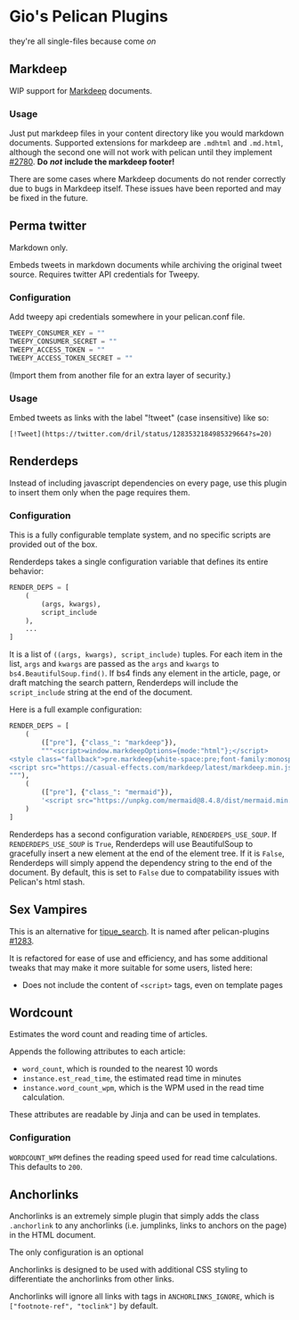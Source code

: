 # Gio's Pelican Plugins

they're all single-files because come *on*

## Markdeep

WIP support for [Markdeep](https://casual-effects.com/markdeep/) documents.

### Usage

Just put markdeep files in your content directory like you would markdown documents. 
Supported extensions for markdeep are `.mdhtml` and `.md.html`, although the second one will not work with pelican until they implement [#2780](https://github.com/getpelican/pelican/issues/2780). **Do** ***not*** **include the markdeep footer!**

There are some cases where Markdeep documents do not render correctly due to bugs in Markdeep itself. These issues have been reported and may be fixed in the future.

## Perma twitter

Markdown only.

Embeds tweets in markdown documents while archiving the original tweet source. 
Requires twitter API credentials for Tweepy.

### Configuration

Add tweepy api credentials somewhere in your pelican.conf file.

```python
TWEEPY_CONSUMER_KEY = ""
TWEEPY_CONSUMER_SECRET = ""
TWEEPY_ACCESS_TOKEN = ""
TWEEPY_ACCESS_TOKEN_SECRET = ""
```

(Import them from another file for an extra layer of security.)

### Usage

Embed tweets as links with the label "!tweet" (case insensitive) like so:

`[!Tweet](https://twitter.com/dril/status/1283532184985329664?s=20)`

## Renderdeps

Instead of including javascript dependencies on every page, use this plugin to insert them only when the page requires them.

### Configuration

This is a fully configurable template system, and no specific scripts are provided out of the box.

Renderdeps takes a single configuration variable that defines its entire behavior:

```python
RENDER_DEPS = [
    (
        (args, kwargs), 
        script_include
    ),
    ...
]
```

It is a list of `((args, kwargs), script_include)` tuples. For each item in the list, `args` and `kwargs` are passed as the `args` and `kwargs` to `bs4.BeautifulSoup.find()`. If bs4 finds any element in the article, page, or draft matching the search pattern, Renderdeps will include the `script_include` string at the end of the document.

Here is a full example configuration:

```python
RENDER_DEPS = [
    (
        (["pre"], {"class_": "markdeep"}), 
        """<script>window.markdeepOptions={mode:"html"};</script>
<style class="fallback">pre.markdeep{white-space:pre;font-family:monospace}</style>
<script src="https://casual-effects.com/markdeep/latest/markdeep.min.js"></script>
"""),
    (
        (["pre"], {"class_": "mermaid"}), 
        '<script src="https://unpkg.com/mermaid@8.4.8/dist/mermaid.min.js"></script>'
    )
]
```

Renderdeps has a second configuration variable, `RENDERDEPS_USE_SOUP`. If `RENDERDEPS_USE_SOUP` is `True`, Renderdeps will use BeautifulSoup to gracefully insert a new element at the end of the element tree. If it is `False`, Renderdeps will simply append the dependency string to the end of the document. By default, this is set to `False` due to compatability issues with Pelican's html stash.

## Sex Vampires

This is an alternative for [tipue_search](https://github.com/getpelican/pelican-plugins/tree/master/tipue_search). It is named after pelican-plugins [#1283](https://github.com/getpelican/pelican-plugins/issues/1283).

It is refactored for ease of use and efficiency, and has some additional tweaks that may make it more suitable for some users, listed here:

- Does not include the content of `<script>` tags, even on template pages


## Wordcount

Estimates the word count and reading time of articles.

Appends the following attributes to each article:

- `word_count`, which is rounded to the nearest 10 words
- `instance.est_read_time`, the estimated read time in minutes
- `instance.word_count_wpm`, which is the WPM used in the read time calculation.

These attributes are readable by Jinja and can be used in templates.

### Configuration

`WORDCOUNT_WPM` defines the reading speed used for read time calculations. This defaults to `200`.

## Anchorlinks

Anchorlinks is an extremely simple plugin that simply adds the class `.anchorlink` to any anchorlinks (i.e. jumplinks, links to anchors on the page) in the HTML document.

The only configuration is an optional 

Anchorlinks is designed to be used with additional CSS styling to differentiate the anchorlinks from other links.

Anchorlinks will ignore all links with tags in `ANCHORLINKS_IGNORE`, which is `["footnote-ref", "toclink"]` by default.
